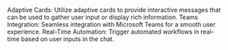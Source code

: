 Adaptive Cards: Utilize adaptive cards to provide interactive messages that can be used to gather user input or display rich information.
Teams Integration: Seamless integration with Microsoft Teams for a smooth user experience.
Real-Time Automation: Trigger automated workflows in real-time based on user inputs in the chat.
